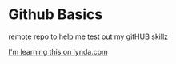 # Github Basics
remote repo to help me test out my gitHUB skillz

[I'm learning this on lynda.com](http://www.lynda.com)
